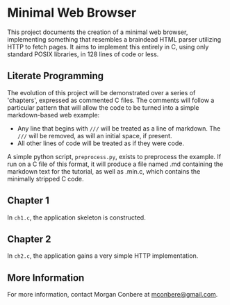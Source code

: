 Minimal Web Browser
===================

This project documents the creation of a minimal web browser, implementing something that resembles
a braindead HTML parser utilizing HTTP to fetch pages. It aims to implement this entirely in C,
using only standard POSIX libraries, in 128 lines of code or less.

Literate Programming
--------------------

The evolution of this project will be demonstrated over a series of 'chapters', expressed as commented
C files. The comments will follow a particular pattern that will allow the code to be turned into a
simple markdown-based web example:

* Any line that begins with `///` will be treated as a line of markdown. The `///` will be removed, as
  will an initial space, if present.
* All other lines of code will be treated as if they were code.

A simple python script, `preprocess.py`, exists to preprocess the example. If run on a C file of this
format, it will produce a file named .md containing the markdown text for the tutorial, as well as
.min.c, which contains the minimally stripped C code.

Chapter 1
---------

In `ch1.c`, the application skeleton is constructed.

Chapter 2
---------

In `ch2.c`, the application gains a very simple HTTP implementation.

More Information
----------------

For more information, contact Morgan Conbere at mconbere@gmail.com.
